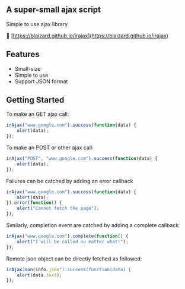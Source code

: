 ## A super-small ajax script

Simple to use ajax library

&#128279; [https://blaizard.github.io/irajax](https://blaizard.github.io/irajax)

## Features

* Small-size
* Simple to use
* Support JSON format

## Getting Started

To make an GET ajax call:
```javascript
irAjax("www.google.com").success(function(data) {
	alert(data);
});
```

To make an POST or other ajax call:
```javascript
irAjax("POST", "www.google.com").success(function(data) {
	alert(data);
});
```

Failures can be catched by adding an error callback
```javascript
irAjax("www.google.com").success(function(data) {
	alert(data);
}).error(function() {
	alert("Cannot fetch the page");
});
```

Similarly, completion event are catched by adding a complete callback
```javascript
irAjax("www.google.com").complete(function() {
	alert("I will be called no matter what!");
});
```

Remote json object can be directly fetched as followed:
```javascript
irAjaxJson(info.json").success(function(data) {
	alert(data.text);
});
```

